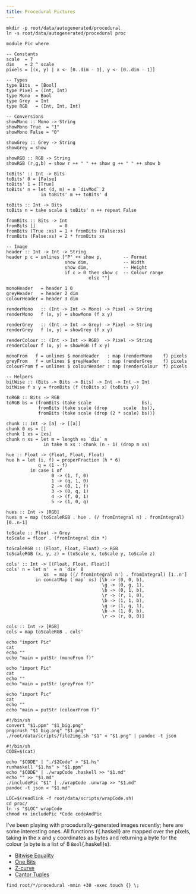 ```yaml
---
title: Procedural Pictures
---
```


<!-- Preamble -->

```{pipe="sh > /dev/null"}
mkdir -p root/data/autogenerated/procedural
ln -s root/data/autogenerated/procedural proc
```

```{pipe="tee proc/Pic.hs > /dev/null"}
module Pic where

-- Constants
scale  = 7
dim    = 2 ^ scale
pixels = [(x, y) | x <- [0..dim - 1], y <- [0..dim - 1]]

-- Types
type Bits  = [Bool]
type Pixel = (Int, Int)
type Mono  = Bool
type Grey  = Int
type RGB   = (Int, Int, Int)

-- Conversions
showMono :: Mono -> String
showMono True  = "1"
showMono False = "0"

showGrey :: Grey -> String
showGrey = show

showRGB :: RGB -> String
showRGB (r,g,b) = show r ++ " " ++ show g ++ " " ++ show b

toBits' :: Int -> Bits
toBits' 0 = [False]
toBits' 1 = [True]
toBits' n = let (d, m) = n `divMod` 2
             in toBits' m ++ toBits' d

toBits :: Int -> Bits
toBits n = take scale $ toBits' n ++ repeat False

fromBits :: Bits -> Int
fromBits []         = 0
fromBits (True :xs) = 1 + fromBits (False:xs)
fromBits (False:xs) = 2 * fromBits xs

-- Image
header :: Int -> Int -> String
header p c = unlines ["P" ++ show p,        -- Format
                      show dim,             -- Width
                      show dim,             -- Height
                      if c > 0 then show c  -- Colour range
                               else ""]

monoHeader   = header 1 0
greyHeader   = header 2 dim
colourHeader = header 3 dim

renderMono   :: (Int -> Int -> Mono) -> Pixel -> String
renderMono   f (x, y) = showMono (f x y)

renderGrey   :: (Int -> Int -> Grey) -> Pixel -> String
renderGrey   f (x, y) = showGrey (f x y)

renderColour :: (Int -> Int -> RGB)  -> Pixel -> String
renderColour f (x, y) = showRGB (f x y)

monoFrom   f = unlines $ monoHeader   : map (renderMono    f) pixels
greyFrom   f = unlines $ greyHeader   : map (renderGrey    f) pixels
colourFrom f = unlines $ colourHeader : map (renderColour  f) pixels

-- Helpers
bitWise :: (Bits -> Bits -> Bits) -> Int -> Int -> Int
bitWise f x y = fromBits (f (toBits x) (toBits y))

toRGB :: Bits -> RGB
toRGB bs = (fromBits (take scale                   bs),
            fromBits (take scale (drop      scale  bs)),
            fromBits (take scale (drop (2 * scale) bs)))

chunk :: Int -> [a] -> [[a]]
chunk 0 xs = []
chunk 1 xs = [xs]
chunk n xs = let m = length xs `div` n
              in take m xs : chunk (n - 1) (drop m xs)

hue :: Float -> (Float, Float, Float)
hue h = let (i, f) = properFraction (h * 6)
            q = (1 - f)
         in case i of
                 0 -> (1, f, 0)
                 1 -> (q, 1, 0)
                 2 -> (0, 1, f)
                 3 -> (0, q, 1)
                 4 -> (f, 0, 1)
                 5 -> (1, 0, q)

hues :: Int -> [RGB]
hues n = map (toScaleRGB . hue . (/ fromIntegral n) . fromIntegral) [0..n-1]

toScale :: Float -> Grey
toScale = floor . (fromIntegral dim *)

toScaleRGB :: (Float, Float, Float) -> RGB
toScaleRGB (x, y, z) = (toScale x, toScale y, toScale z)

cols' :: Int -> [(Float, Float, Float)]
cols' n = let n'  = n `div` 8
              xs  = map ((/ fromIntegral n') . fromIntegral) [1..n']
           in concatMap (`map` xs) [\b -> (0, 0, b),
                                    \g -> (0, g, 1),
                                    \b -> (0, 1, b),
                                    \r -> (r, 1, 0),
                                    \b -> (1, 1, b),
                                    \g -> (1, g, 1),
                                    \b -> (1, 0, b),
                                    \r -> (r, 0, 0)]

cols :: Int -> [RGB]
cols = map toScaleRGB . cols'
```

```{pipe="tee proc/monoCode > /dev/null"}
echo "import Pic"
cat
echo ""
echo "main = putStr (monoFrom f)"
```


```{pipe="tee proc/greyCode > /dev/null"}
echo "import Pic"
cat
echo ""
echo "main = putStr (greyFrom f)"
```

```{pipe="tee proc/colourCode > /dev/null"}
echo "import Pic"
cat
echo ""
echo "main = putStr (colourFrom f)"
```

```{pipe="tee proc/includePic > /dev/null"}
#!/bin/sh
convert "$1.ppm" "$1_big.png"
pngcrush "$1_big.png" "$1.png"
./root/data/scripts/file2img.sh "$1" < "$1.png" | pandoc -t json
```

```{pipe="tee proc/codeAndPic > /dev/null"}
#!/bin/sh
CODE=$(cat)

echo "$CODE" | "./$2Code" > "$1.hs"
runhaskell "$1.hs" > "$1.ppm"
echo "$CODE" | ./wrapCode .haskell >> "$1.md"
echo "" >> "$1.md"
./includePic "$1" | ./wrapCode .unwrap >> "$1.md"
pandoc -t json < "$1.md"
```

```{pipe="sh 2>&1"}
LOC=$(readlink -f root/data/scripts/wrapCode.sh)
cd proc/
ln -s "$LOC" wrapCode
chmod +x includePic *Code codeAndPic
```

I've been playing with procedurally-generated images recently; here are some interesting ones. All functions `f`{.haskell} are mapped over the pixels, taking in the x and y coordinates as bytes and returning a byte for the colour (a byte is a list of 8 `Bool`{.haskell}s).

 - [Bitwise Equality](biteq.html)
 - [One Bits](ones.html)
 - [Z-curve](z.html)
 - [Cantor Tuples](cantor.html)

<!-- Force the directory to be rebuilt whenever this changes -->
```{pipe="sh > /dev/null"}
find root/*/procedural -mmin +30 -exec touch {} \;
```
